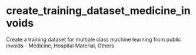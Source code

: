 # create_training_dataset_medicine_invoids
Create a training dataset for multiple class machine learning from public invoids - Medicine, Hospital Material, Others
